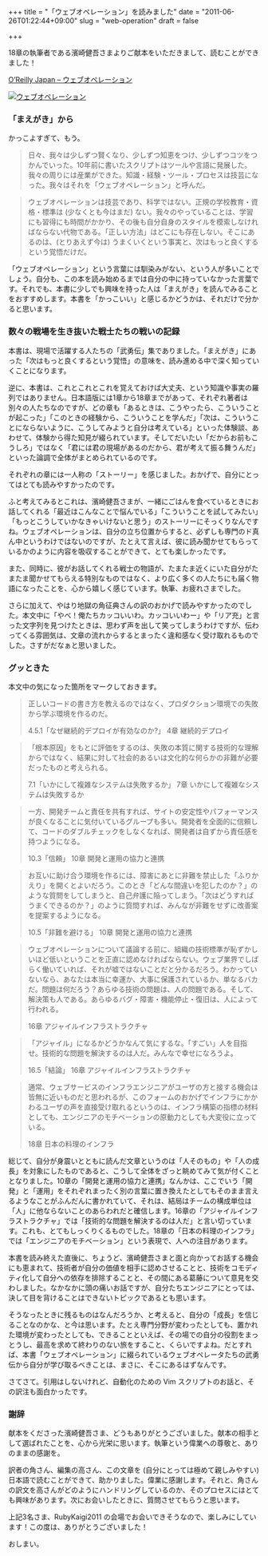 +++
title = "「ウェブオペレーション」を読みました"
date = "2011-06-26T01:22:44+09:00"
slug = "web-operation"
draft = false

+++

<p>18章の執筆者である濱崎健吾さまよりご献本をいただきまして、読むことができました！</p>
<p><a href="http://www.oreilly.co.jp/books/9784873114934/">O&#8217;Reilly Japan &#8211; ウェブオペレーション</a></p>
<p><a href="http://www.flickr.com/photos/june29/5868415410/" title="ウェブオペレーション by june29, on Flickr"><img src="http://farm4.static.flickr.com/3291/5868415410_9b6f435dfc_z.jpg" alt="ウェブオペレーション"></a></p>
<h3>「まえがき」から</h3>
<p>かっこよすぎて、もう。</p>
<blockquote><p>
日々、我々は少しずつ賢くなり、少しずつ知恵をつけ、少しずつコツをつかんでいった。10年前に書いたスクリプトはツールや言語に発展した。我々の周りには産業ができた。知識・経験・ツール・プロセスは技芸になった。我々はそれを「ウェブオペレーション」と呼んだ。
</p></blockquote>
<blockquote><p>
ウェブオペレーションは技芸であり、科学ではない。正規の学校教育・資格・標準は (少なくとも今はまだ) ない。我々のやっていることは、学習にも習得にも時間がかかり、その後も自分自身のスタイルを模索しなければならない代物である。「正しい方法」はどこにも存在しない。そこにあるのは、(とりあえず今は) うまくいくという事実と、次はもっと良くするという覚悟だけだ。
</p></blockquote>
<p>「ウェブオペレーション」という言葉には馴染みがない、という人が多いことでしょう。自分も、この本を読み始めるまでは自分の中に持っていなかった言葉です。それでも、本書に少しでも興味を持った人は「まえがき」を読んでみることをおすすめします。本書を「かっこいい」と感じるかどうかは、それだけで分かると思います。</p>
<h3>数々の戦場を生き抜いた戦士たちの戦いの記録</h3>
<p>本書は、現場で活躍する人たちの「武勇伝」集でありました。「まえがき」にあった「次はもっと良くするという覚悟」の意味を、読み進める中で深く知っていくことになります。</p>
<p>逆に、本書は、これとこれとこれを覚えておけば大丈夫、という知識や事実の羅列ではありません。日本語版には1章から18章までがあって、それぞれ著者は別々の人たちなのですが、どの章も「あるときは、こうやったら、こういうことが起こった」「このときの経験から、こういうことを学んだ」「次は、こういうことにならないように、こうしてみようと自分は考えている」といった体験談、あわせて、体験から得た知見が綴られています。そしてだいたい「だからお前もこうしろ」ではなく「君には君の現場があるのだから、君が考えて振る舞うんだ」といった論調で全体がまとめられているのです。</p>
<p>それぞれの章には一人称の「ストーリー」を感じました。おかげで、自分にとってはとても読みやすかったのです。</p>
<p>ふと考えてみるとこれは、濱崎健吾さまが、一緒にごはんを食べているときにお話してくれる「最近はこんなことで悩んでいる」「こういうことを試してみたい」「もっとこうしていかなきゃいけないと思う」のストーリーにそっくりなんですね。ウェブオペレーションは、自分の立ち位置からすると、必ずしも専門のド真ん中というわけではないのですが、たとえて言えば、彼に読み聞かせてもらっているかのように内容を吸収することができて、とても楽しかったです。</p>
<p>また、同時に、彼がお話してくれる戦士の物語が、たまたま近くにいた自分がたまたま聞かせてもらえる特別なものではなく、より広く多くの人たちにも届く物語になったことを、心から嬉しく感じています。執筆、お疲れさまでした。</p>
<p>さらに加えて、やはり地獄の角征典さんの訳のおかげで読みやすかったのでした。本文中に「やべ！俺たちカッコいいわ。カッコいいわー」や「リア充」と言った文字列を見つけたときは、思わず声を出して笑ってしまうわけですが、伝わってくる雰囲気は、文章の流れからするとまったく違和感なく受け取れるものでした。さすがだなぁと思いました。</p>
<h3>グッときた</h3>
<p>本文中の気になった箇所をマークしておきます。</p>
<blockquote><p>
正しいコードの書き方を教えるのではなく、プロダクション環境での失敗から学ぶ環境を作るのだ。</p>
<p class="source">4.5.1「なぜ継続的デプロイが有効なのか?」 4章 継続的デプロイ</p>
</blockquote>
<blockquote><p>
「根本原因」をもとに評価をするのは、失敗の本質に関する技術的な理解からではなく、結果に対して社会的あるいは文化的な何らかの非難が必要だったものと考えられる。</p>
<p class="source">7.1「いかにして複雑なシステムは失敗するか」 7章 いかにして複雑なシステムは失敗するか</p>
</blockquote>
<blockquote><p>
一方、開発チームと責任を共有すれば、サイトの安定性やパフォーマンスが良くなることに気付いているグループも多い。開発者を全面的に信頼して、コードのダブルチェックをしなくなれば、開発者は自ずから責任感を持つようになる。</p>
<p class="source">10.3「信頼」 10章 開発と運用の協力と連携</p>
</blockquote>
<blockquote><p>
お互いに助け合う環境を作るには、障害にあとに非難を禁止した「ふりかえり」を開くとよいだろう。このとき「どんな間違いを犯したのか？」のような質問をしてしまうと、自己弁護に陥ってしまう。「次はどうすればうまくできるのか？」のように質問すれば、みんなが非難をせずに改善案を提案するようになる。</p>
<p class="source">10.5「非難を避ける」 10章 開発と運用の協力と連携</p>
</blockquote>
<blockquote><p>
ウェブオペレーションについて議論する前に、組織の技術標準が恥ずかしいほど低いということを正直に認めなければならない。ウェブ業界でしばらく働いていれば、それが嘘ではないことだと分かるだろう。わかっていないなら、あなたは本当に幸運か、大事に保護されているか、単なるバカだ。問題は何だろう？あらゆる技術の問題は、人の問題である。そして、解決策も人である。あらゆるバグ・障害・機能停止・復旧は、人によって行われる。</p>
<p class="source">16章 アジャイルインフラストラクチャ</p>
</blockquote>
<blockquote><p>
「アジャイル」になるかどうかなんて気にするな。「すごい」人を目指せ。技術的な問題を解決するのは人だ。みんなで幸せになろうよ。</p>
<p class="source">16.5「結論」 16章 アジャイルインフラストラクチャ</p>
</blockquote>
<blockquote><p>
通常、ウェブサービスのインフラエンジニアがユーザの方と接する機会は皆無に近いものだと思われるが、このフォームのおかげでインフラにかかわるユーザの声を直接受け取れるというのは、インフラ構築の指標の材料としても、エンジニアのモチベーションの原動力としても大変役に立っている。</p>
<p class="source">18章 日本の料理のインフラ</p>
</blockquote>
<p>総じて、自分が身震いとともに読んだ文章というのは「人そのもの」や「人の成長」を対象にしたものであると、こうして全体をざっと眺めてみて気が付くこととなりました。10章の「開発と運用の協力と連携」なんかは、ここでいう「開発」と「運用」をそれぞれまったく別の言葉に置き換えたとしてもそのまま言えるようなことがふんだんに書かれていて、それは、結局はチームの構成単位は「人」に他ならないことのあらわれだと確信します。16章の「アジャイルインフラストラクチャ」では「技術的な問題を解決するのは人だ」と言い切っています。これも、とてもしっくりくるものでした。18章の「日本の料理のインフラ」では「エンジニアのモチベーション」という表現で、人への注目があります。</p>
<p>本書を読み終えた直後に、ちょうど、濱崎健吾さまと面と向かってお話する機会にも恵まれて、技術者が自分の価値を相手に認めさせることと、技術をコモディティ化して自分への依存を排除することと、その間にある葛藤について意見を交わしました。なかなかに頭の痛いお話ですが、自分たちエンジニアにとっては、決して目を背けることはできないトピックであるとも思います。</p>
<p>そうなったときに残るものはなんだろうか、と考えると、自分の「成長」を信じることなのかな、と今は思います。たとえ専門分野が変わったとしても、置かれた環境が変わったとしても、できることといえば、その場での自分の役割をまっとうし、最高を求めて終わりのない旅をすること、くらいですよね。だとすれば、本書「ウェブオペレーション」に綴られているウェブオペレータたちの武勇伝から自分が学び取るべきことは、まさに、そこにあるはずなんです。</p>
<p>さてさて。引用はしないけれど、自動化のための Vim スクリプトのお話と、その訳注も面白かったです。</p>
<h3>謝辞</h3>
<p>献本をくださった濱崎健吾さま、どうもありがとうございました。献本の相手として選ばれたことを、心から光栄に思います。執筆という偉業への尊敬と、ありのままの感謝を。</p>
<p>訳者の角さん、編集の高さん、この文章を (自分にとっては極めて親しみやすい) 日本語で読むことができて、助かりました。偉業に感謝します。それと、角さんの訳文を高さんがどのようにハンドリングしているのか、そのプロセスにはとても興味があります。次にお会いしたときに、質問させてもらうと思います。</p>
<p>上記3名さま、RubyKaigi2011 の会場でお会いできそうなので、楽しみにしています！この度は、ありがとうございました！</p>
<p>おしまい。</p>
